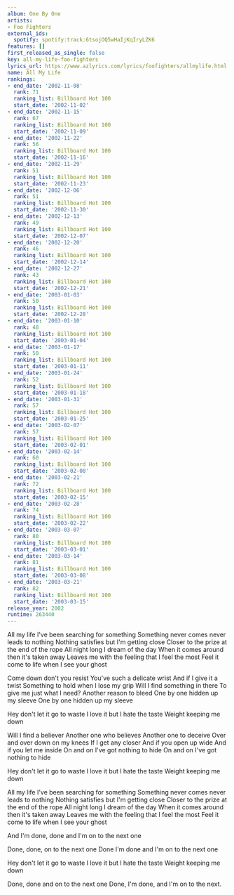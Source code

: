 ```yaml
---
album: One By One
artists:
- Foo Fighters
external_ids:
  spotify: spotify:track:6tsojOQ5wHaIjKqIryLZK6
features: []
first_released_as_single: false
key: all-my-life-foo-fighters
lyrics_url: https://www.azlyrics.com/lyrics/foofighters/allmylife.html
name: All My Life
rankings:
- end_date: '2002-11-08'
  rank: 71
  ranking_list: Billboard Hot 100
  start_date: '2002-11-02'
- end_date: '2002-11-15'
  rank: 67
  ranking_list: Billboard Hot 100
  start_date: '2002-11-09'
- end_date: '2002-11-22'
  rank: 56
  ranking_list: Billboard Hot 100
  start_date: '2002-11-16'
- end_date: '2002-11-29'
  rank: 51
  ranking_list: Billboard Hot 100
  start_date: '2002-11-23'
- end_date: '2002-12-06'
  rank: 51
  ranking_list: Billboard Hot 100
  start_date: '2002-11-30'
- end_date: '2002-12-13'
  rank: 49
  ranking_list: Billboard Hot 100
  start_date: '2002-12-07'
- end_date: '2002-12-20'
  rank: 46
  ranking_list: Billboard Hot 100
  start_date: '2002-12-14'
- end_date: '2002-12-27'
  rank: 43
  ranking_list: Billboard Hot 100
  start_date: '2002-12-21'
- end_date: '2003-01-03'
  rank: 50
  ranking_list: Billboard Hot 100
  start_date: '2002-12-28'
- end_date: '2003-01-10'
  rank: 48
  ranking_list: Billboard Hot 100
  start_date: '2003-01-04'
- end_date: '2003-01-17'
  rank: 50
  ranking_list: Billboard Hot 100
  start_date: '2003-01-11'
- end_date: '2003-01-24'
  rank: 52
  ranking_list: Billboard Hot 100
  start_date: '2003-01-18'
- end_date: '2003-01-31'
  rank: 57
  ranking_list: Billboard Hot 100
  start_date: '2003-01-25'
- end_date: '2003-02-07'
  rank: 57
  ranking_list: Billboard Hot 100
  start_date: '2003-02-01'
- end_date: '2003-02-14'
  rank: 60
  ranking_list: Billboard Hot 100
  start_date: '2003-02-08'
- end_date: '2003-02-21'
  rank: 72
  ranking_list: Billboard Hot 100
  start_date: '2003-02-15'
- end_date: '2003-02-28'
  rank: 74
  ranking_list: Billboard Hot 100
  start_date: '2003-02-22'
- end_date: '2003-03-07'
  rank: 80
  ranking_list: Billboard Hot 100
  start_date: '2003-03-01'
- end_date: '2003-03-14'
  rank: 81
  ranking_list: Billboard Hot 100
  start_date: '2003-03-08'
- end_date: '2003-03-21'
  rank: 82
  ranking_list: Billboard Hot 100
  start_date: '2003-03-15'
release_year: 2002
runtime: 263440
---
```

All my life I've been searching for something
Something never comes never leads to nothing
Nothing satisfies but I'm getting close
Closer to the prize at the end of the rope
All night long I dream of the day
When it comes around then it's taken away
Leaves me with the feeling that I feel the most
Feel it come to life when I see your ghost

Come down don't you resist
You've such a delicate wrist
And if I give it a twist
Something to hold when I lose my grip
Will I find something in there
To give me just what I need?
Another reason to bleed
One by one hidden up my sleeve
One by one hidden up my sleeve


Hey don't let it go to waste
I love it but I hate the taste
Weight keeping me down

Will I find a believer
Another one who believes
Another one to deceive
Over and over down on my knees
If I get any closer
And if you open up wide
And if you let me inside
On and on I've got nothing to hide
On and on I've got nothing to hide


Hey don't let it go to waste
I love it but I hate the taste
Weight keeping me down

All my life I've been searching for something
Something never comes never leads to nothing
Nothing satisfies but I'm getting close
Closer to the prize at the end of the rope
All night long I dream of the day
When it comes around then it's taken away
Leaves me with the feeling that I feel the most
Feel it come to life when I see your ghost

And I'm done, done and I'm on to the next one 


Done, done, on to the next one
Done I'm done and I'm on to the next one


Hey don't let it go to waste
I love it but I hate the taste
Weight keeping me down

Done, done and on to the next one
Done, I'm done, and I'm on to the next.
